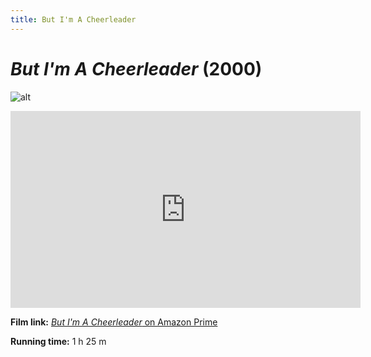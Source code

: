 ```yaml
---
title: But I'm A Cheerleader
---
```

# *But I'm A Cheerleader* (2000)

![alt](https://img.24reel.com/cdn/medium/movie/d848d73d-f747-4cac-bc9c-3a5684c48571.jpg)

<iframe width="560" height="315" src="https://www.youtube.com/embed/HnUvneNxoz8" frameborder="0" allow="accelerometer; autoplay; clipboard-write; encrypted-media; gyroscope; picture-in-picture" allowfullscreen></iframe>

**Film link:** [*But I'm A Cheerleader* on Amazon Prime](https://www.amazon.com/But-Im-Cheerleader-Bud-Cort/dp/B00FYJ37DY)

**Running time:** 1 h 25 m
